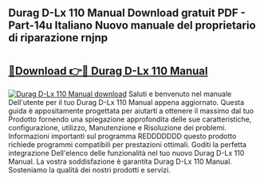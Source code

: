 ## Durag D-Lx 110 Manual Download gratuit PDF - Part-14u Italiano Nuovo manuale del proprietario di riparazione rnjnp

# <h2><a href="http://dfd3el.blite.top/?on=Durag+D-Lx+110+Manual">🔗Download 👉🔴 Durag D-Lx 110 Manual</a></h2>

[![Durag D-Lx 110 Manual download](https://i.imgur.com/lujVjoI.png)](http://dfd3el.blite.top/?on=Durag+D-Lx+110+Manual)
Saluti e benvenuto nel manuale Dell'utente per il tuo Durag D-Lx 110 Manual appena aggiornato. Questa guida è appositamente progettata per aiutarti a ottenere il massimo dal tuo Prodotto fornendo una spiegazione approfondita delle sue caratteristiche, configurazione, utilizzo, Manutenzione e Risoluzione dei problemi. Informazioni importanti sul programma REDDDDDDD questo prodotto richiede programmi compatibili per prestazioni ottimali. Goditi la perfetta integrazione Dell'elenco delle funzionalità nel tuo nuovo Durag D-Lx 110 Manual. La vostra soddisfazione è garantita Durag D-Lx 110 Manual. Sosteniamo la qualità dei nostri prodotti e servizi.
